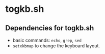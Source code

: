 # togkb.sh

## Dependencies for togkb.sh
- basic commands: `echo`, `grep`, `sed`
- `setxkbmap` to change the keyboard layout.
